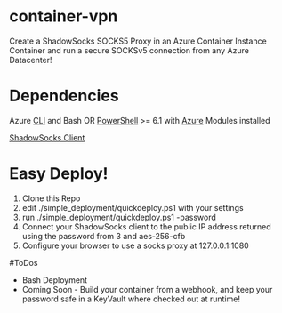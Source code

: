 # container-vpn
Create a ShadowSocks SOCKS5 Proxy in an Azure Container Instance Container and run a secure SOCKSv5 connection from any Azure Datacenter!

# Dependencies
Azure [CLI](https://aka.ms/az-cli) and Bash
    OR
[PowerShell](https://github.com/powershell/powershell) >= 6.1 with [Azure](https://www.powershellgallery.com/packages/Az/1.4.0) Modules installed

[ShadowSocks Client](https://shadowsocks.org/en/download/clients.html)

# Easy Deploy!
1. Clone this Repo
2. edit ./simple_deployment/quickdeploy.ps1 with your settings
3. run ./simple_deployment/quickdeploy.ps1 -password <passsword>
4. Connect your ShadowSocks client to the public IP address returned using the password from 3 and aes-256-cfb
5. Configure your browser to use a socks proxy at 127.0.0.1:1080


#ToDos
 - Bash Deployment
 - Coming Soon - Build your container from a webhook, and keep your password safe in a KeyVault where checked out at runtime!
   
